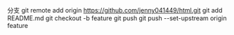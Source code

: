 分支
git remote add origin https://github.com/jenny041449/html.git
 git add README.md
  git checkout -b feature
  git push
    git push --set-upstream origin feature
